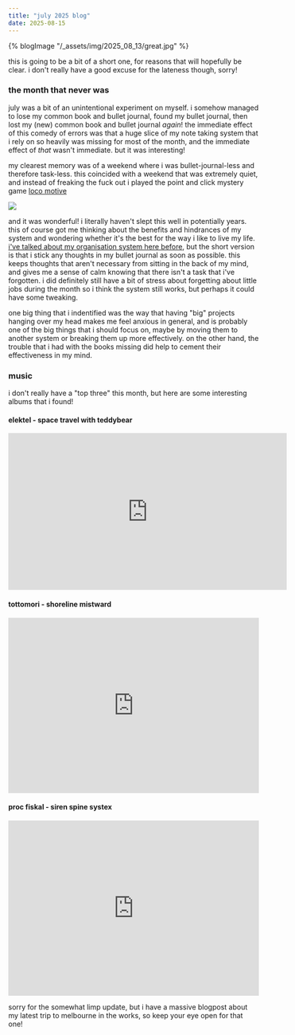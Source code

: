 ```yaml
---
title: "july 2025 blog"
date: 2025-08-15
---
```


{% blogImage "/_assets/img/2025_08_13/great.jpg" %}

this is going to be a bit of a short one, for reasons that will hopefully be clear. i don't really have a good excuse for the lateness though, sorry!

### the month that never was

july was a bit of an unintentional experiment on myself. i somehow managed to lose my common book and bullet journal, found my bullet journal, then lost my (new) common book and bullet journal _again_! the immediate effect of this comedy of errors was that a huge slice of my note taking system that i rely on so heavily was missing for most of the month, and the immediate effect of _that_ wasn't immediate. but it was interesting!

my clearest memory was of a weekend where i was bullet-journal-less and therefore task-less. this coincided with a weekend that was extremely quiet, and instead of freaking the fuck out i played the point and click mystery game [loco motive](https://store.steampowered.com/app/1709880/Loco_Motive/)

![](/_assets/img/2025_08_13/locomotive.webp)

and it was wonderful! i literally haven't slept this well in potentially years. this of course got me thinking about the benefits and hindrances of my system and wondering whether it's the best for the way i like to live my life. [i've talked about my organisation system here before](/blog/on_organisation), but the short version is that i stick any thoughts in my bullet journal as soon as possible. this keeps thoughts that aren't necessary from sitting in the back of my mind, and gives me a sense of calm knowing that there isn't a task that i've forgotten. i did definitely still have a bit of stress about forgetting about little jobs during the month so i think the system still works, but perhaps it could have some tweaking.

one big thing that i indentified was the way that having "big" projects hanging over my head makes me feel anxious in general, and is probably one of the big things that i should focus on, maybe by moving them to another system or breaking them up more effectively. on the other hand, the trouble that i had with the books missing did help to cement their effectiveness in my mind.

### music

i don't really have a "top three" this month, but here are some interesting albums that i found!

#### elektel - space travel with teddybear

<iframe rss-image="/_assets/img/2025_08_13/spacetravel.jpg" rss-link="https://www.youtube.com/watch?v=CD2laMAbRG0" rss-linkname="space travel with teddybear by elektel" width="560" height="315" src="https://www.youtube-nocookie.com/embed/CD2laMAbRG0?si=yNgRXACqpctqQj6X" title="YouTube video player" frameborder="0" allow="accelerometer; autoplay; clipboard-write; encrypted-media; gyroscope; picture-in-picture; web-share" referrerpolicy="strict-origin-when-cross-origin" allowfullscreen></iframe>

#### tottomori - shoreline mistward

<iframe rss-image="/_assets/img/2025_08_13/tottomori.jpg" rss-link="https://tottomori.bandcamp.com/album/shoreline-mistward" rss-linkname="shoreline mistward by tottomori" style="border: 0; width: 100%; height: 352px;" src="https://bandcamp.com/EmbeddedPlayer/album=2544421798/size=large/bgcol=ffffff/linkcol=0687f5/artwork=small/transparent=true/" seamless><a href="https://tottomori.bandcamp.com/album/shoreline-mistward">Shoreline Mistward by tottomori</a></iframe>

#### proc fiskal - siren spine systex

<iframe rss-image="/_assets/img/2025_08_13/sirenspinesysex.jpg" rss-link="https://procfiskal.bandcamp.com/album/siren-spine-sysex" rss-linkname="siren spine sysex by proc fiskal" style="border: 0; width: 100%; height: 352px;" src="https://bandcamp.com/EmbeddedPlayer/album=367360664/size=large/bgcol=ffffff/linkcol=0687f5/artwork=small/transparent=true/" seamless><a href="https://procfiskal.bandcamp.com/album/siren-spine-sysex">Siren Spine Sysex by Proc Fiskal</a></iframe>

sorry for the somewhat limp update, but i have a massive blogpost about my latest trip to melbourne in the works, so keep your eye open for that one!

